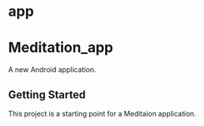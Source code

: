 # app

# Meditation_app

A new Android application.

## Getting Started

This project is a starting point for a Meditaion application.
